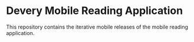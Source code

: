 # Devery Mobile Reading Application 

This repository contains the iterative mobile releases of the mobile reading application. 